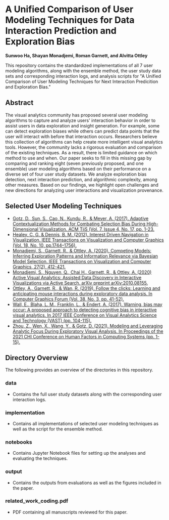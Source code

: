 # A Unified Comparison of User Modeling Techniques for Data Interaction Prediction and Exploration Bias
<b>Sunwoo Ha, Shayan Monadjemi, Roman Garnett, and Alvitta Ottley</b>

This repository contains the standardized implementations of all 7 user modeling algorithms, along with the ensemble method, the user study data sets and corresponding interaction logs, and analysis scripts for "A Unified Comparison of User Modeling Techniques for Next Interaction Predicition and Exploration Bias."

## Abstract
The visual analytics community has proposed several user modeling algorithms to capture and analyze users' interaction behavior in order to assist users in data exploration and insight generation. For example, some can detect exploration biases while others can predict data points that the user will interact with before that interaction occurs. Researchers believe this collection of algorithms can help create more intelligent visual analytics tools. However, the community lacks a rigorous evaluation and comparison of the existing techniques. As a result, there is limited guidance on which method to use and when. Our paper seeks to fill in this missing gap by comparing and ranking eight (seven previously proposed, and one ensemble) user modeling algorithms based on their performance on a diverse set of four user study datasets. We analyze exploration bias detection, next interaction prediction, and algorithmic complexity, among other measures. Based on our findings, we highlight open challenges and new directions for analyzing user interactions and visualization provenance.

## Selected User Modeling Techniques 
- [Gotz, D., Sun, S., Cao, N., Kundu, R., & Meyer, A. (2017). Adaptive Contextualization Methods for Combating Selection Bias During High-Dimensional Visualization. ACM TiiS (Vol. 7, Issue 4, No. 17, pp. 1-23.](https://vaclab.unc.edu/publication/tiis_2017_gotz/tiis_2017_gotz.pdf)
- [Healey, C. G. & Dennis, B. M. (2012). Interest Driven Navigation in Visualization. IEEE Transactions on Visualization and Computer Graphics (Vol. 18, No. 10, pp.1744–1756).](https://www.csc2.ncsu.edu/faculty/healey/download/tvcg.12b.pdf)
- [Monadjemi, S., Garnett, R., & Ottley, A. (2020). Competing Models: Inferring Exploration Patterns and Information Relevance via Bayesian Model Selection. IEEE Transactions on Visualization and Computer Graphics, 27(2), 412-421.](http://visualdata.wustl.edu/files/CompetingModels.pdf)
- [Monadjemi, S., Nguyen, Q., Chai H., Garnett, R., & Ottley, A. (2020) Active Visual Analytics: Assisted Data Discovery in Interactive Visualizations via Active Search. arXiv preprint arXiv:2010.08155.](https://arxiv.org/pdf/2010.08155.pdf)
- [Ottley, A., Garnett, R., & Wan, R. (2019). Follow the clicks: Learning and anticipating mouse interactions during exploratory data analysis. In Computer Graphics Forum (Vol. 38, No. 3, pp. 41-52).](http://visualdata.wustl.edu/files/predicting-clicks.pdf)
- [Wall, E., Blaha, L. M., Franklin, L., & Endert, A. (2017). Warning, bias may occur: A proposed approach to detecting cognitive bias in interactive visual analytics. In 2017 IEEE Conference on Visual Analytics Science and Technology (VAST) (pp. 104-115).](https://emilywall.github.io/media/papers/BiasVAST17.pdf)
- [Zhou, Z., Wen, X., Wang, Y., & Gotz, D. (2021). Modeling and Leveraging Analytic Focus During Exploratory Visual Analysis. In Proceedings of the 2021 CHI Conference on Human Factors in Computing Systems (pp. 1-15).](https://vaclab.unc.edu/publication/chi_2021_zhou/chi_2021_zhou.pdf)

## Directory Overview
The following provides an overview of the directories in this repository.

### data
- Contains the full user study datasets along with the corresponding user interaction logs.
### implementation 
- Contains all implementations of selected user modeling techniques as well as the script for the ensemble method.
### notebooks
- Contains Jupyter Notebook files for setting up the analyses and evaluating the techniques.
### output
- Contains the outputs from evaluations as well as the figures included in the paper.
### related_work_coding.pdf
- PDF containing all manuscripts reviewed for this paper.
